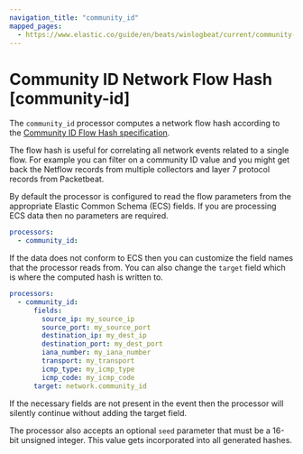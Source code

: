 ```yaml
---
navigation_title: "community_id"
mapped_pages:
  - https://www.elastic.co/guide/en/beats/winlogbeat/current/community-id.html
---
```


# Community ID Network Flow Hash [community-id]


The `community_id` processor computes a network flow hash according to the [Community ID Flow Hash specification](https://github.com/corelight/community-id-spec).

The flow hash is useful for correlating all network events related to a single flow. For example you can filter on a community ID value and you might get back the Netflow records from multiple collectors and layer 7 protocol records from Packetbeat.

By default the processor is configured to read the flow parameters from the appropriate Elastic Common Schema (ECS) fields. If you are processing ECS data then no parameters are required.

```yaml
processors:
  - community_id:
```

If the data does not conform to ECS then you can customize the field names that the processor reads from. You can also change the `target` field which is where the computed hash is written to.

```yaml
processors:
  - community_id:
      fields:
        source_ip: my_source_ip
        source_port: my_source_port
        destination_ip: my_dest_ip
        destination_port: my_dest_port
        iana_number: my_iana_number
        transport: my_transport
        icmp_type: my_icmp_type
        icmp_code: my_icmp_code
      target: network.community_id
```

If the necessary fields are not present in the event then the processor will silently continue without adding the target field.

The processor also accepts an optional `seed` parameter that must be a 16-bit unsigned integer. This value gets incorporated into all generated hashes.

